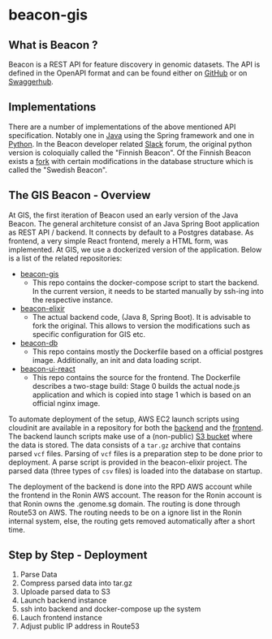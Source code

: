 # beacon-gis
## What is Beacon ?
Beacon is a REST API for feature discovery in genomic datasets. The API is defined in the OpenAPI format and can be found either on [GitHub](https://github.com/ga4gh-beacon/specification/blob/master/beacon.yaml) or on [Swaggerhub](https://app.swaggerhub.com/apis/ELIXIR-Finland/ga-4_gh_beacon_api_specification/1.0.0-rc1).

## Implementations
There are a number of implementations of the above mentioned API specification. Notably one in [Java](https://github.com/ga4gh-beacon/beacon-elixir) using the Spring framework and one in [Python](https://github.com/CSCfi/beacon-python). In the Beacon developer related [Slack](beacon-team.slack.com) forum, the original python version is coloquially called the "Finnish Beacon". Of the Finnish Beacon exists a [fork](https://github.com/NBISweden/beacon-python) with certain modifications in the database structure which is called the "Swedish Beacon".

## The GIS Beacon - Overview
At GIS, the first iteration of Beacon used an early version of the Java Beacon. The general architeture consist of an Java Spring Boot application as REST API / backend. It connects by default to a Postgres database. As frontend, a very simple React frontend, merely a HTML form, was implemented. At GIS, we use a dockerized version of the application. Below is a list of the related repositories:

* [beacon-gis](https://github.com/lorenzgerber/beacon-gis)
    * This repo contains the docker-compose script to start the backend. In the current version, it needs to be started manually by ssh-ing into the respective instance.
* [beacon-elixir](https://github.com/ga4gh-beacon/beacon-elixir)
    * The actual backend code, (Java 8, Spring Boot). It is advisable to fork the original. This allows to version the modifications such as specific configuration for GIS etc.  
* [beacon-db](https://github.com/lorenzgerber/beacon-db)
    * This repo contains mostly the Dockerfile based on a official postgres image. Additionally, an init and data loading script.
* [beacon-ui-react](https://github.com/lorenzgerber/beacon-ui-react)
    * This repo contains the source for the frontend. The Dockerfile describes a two-stage build: Stage 0 builds the actual node.js application and which is copied into stage 1 which is based on an official nginx image.

To automate deployment of the setup, AWS EC2 launch scripts using cloudinit are available in a repository for both the [backend](https://github.com/lorenzgerber/aws_launchers/tree/master/beacon-gis) and the [frontend](https://github.com/lorenzgerber/aws_launchers/tree/master/beacon-ui-nginx). The backend launch scripts make use of a (non-public) [S3 bucket](https://s3-ap-southeast-1.amazonaws.com/data.beacon) where the data is stored. The data consists of a `tar.gz` archive that contains parsed `vcf` files. Parsing of `vcf` files is a preparation step to be done prior to deployment. A parse script is provided in the beacon-elixir project. The parsed data (three types of `csv` files) is loaded into the database on startup.

The deployment of the backend is done into the RPD AWS account while the frontend in the Ronin AWS account. The reason for the Ronin account is that Ronin owns the .genome.sg domain. The routing is done through Route53 on AWS. The routing needs to be on a ignore list in the Ronin internal system, else, the routing gets removed automatically after a short time.

## Step by Step - Deployment
1. Parse Data
2. Compress parsed data into tar.gz
3. Uploade parsed data to S3
4. Launch backend instance
5. ssh into backend and docker-compose up the system
6. Lauch frontend instance
7. Adjust public IP address in Route53 
